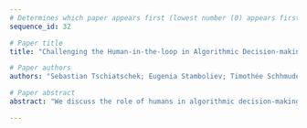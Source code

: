 ```yaml
--- 
# Determines which paper appears first (lowest number (0) appears first)
sequence_id: 32

# Paper title 
title: "Challenging the Human-in-the-loop in Algorithmic Decision-making"

# Paper authors 
authors: "Sebastian Tschiatschek; Eugenia Stamboliev; Timothée Schhmude; Mark Coeckelbergh; Laura Koesten"

# Paper abstract 
abstract: "We discuss the role of humans in algorithmic decision-making (ADM) for socially relevant problems, highlighting tensions arising from the misalignment of the humans with each other and with the algorithms involved. To this end, we assume that a supervisor introduces ADM to achieve strategic goals and that the algorithms’ recommended actions are overseen by agents who makes the final decisions. While the agents should be a corrective, they can counteract the realization of the supervisor’s goals because of misalignment and unmet information needs. This impacts the distribution of power between the stakeholders, and we emphasize the overseeing agents’ implied role as potential political and ethical decision-makers. On a machine learning benchmark dataset we illustrate the significant impact overseeing agents’ decisions can have even if they are constrained to performing only few corrections to the algorithms’ recommendations. Our findings emphasize the need for an in-depth discussion of the role and power of the agents and challenge the often-taken view that just including a human-in-the-loop in ADM ensures its ‘correct’ and ‘ethical’ functioning."

--- 
```

